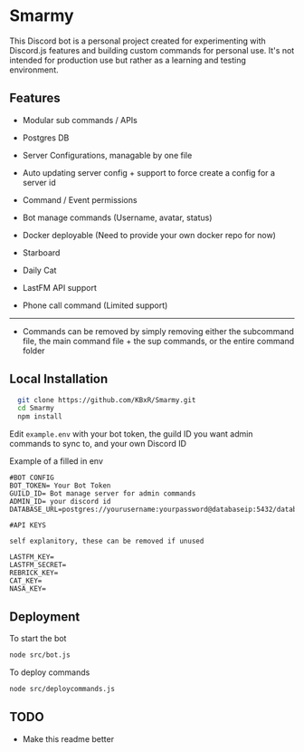 # Smarmy

This Discord bot is a personal project created for experimenting with Discord.js features and building custom commands for personal use. It\'s not intended for production use but rather as a learning and testing environment.

## Features

- Modular sub commands / APIs
- Postgres DB
- Server Configurations, managable by one file
- Auto updating server config + support to force create a config for a server id
- Command / Event permissions
- Bot manage commands (Username, avatar, status)
- Docker deployable (Need to provide your own docker repo for now)

- Starboard
- Daily Cat
- LastFM API support
- Phone call command (Limited support)

---
- Commands can be removed by simply removing either the subcommand file, the main command file + the sup commands, or the entire command folder
## Local Installation

```bash
  git clone https://github.com/KBxR/Smarmy.git
  cd Smarmy
  npm install
```

Edit ```example.env``` with your bot token, the guild ID you want admin commands to sync to, and your own Discord ID

Example of a filled in env
```env
#BOT CONFIG
BOT_TOKEN= Your Bot Token
GUILD_ID= Bot manage server for admin commands
ADMIN_ID= your discord id
DATABASE_URL=postgres://yourusername:yourpassword@databaseip:5432/databasename

#API KEYS

self explanitory, these can be removed if unused

LASTFM_KEY=
LASTFM_SECRET=
REBRICK_KEY=
CAT_KEY=
NASA_KEY=
```
## Deployment

To start the bot

```bash
node src/bot.js
```

To deploy commands

```bash
node src/deploycommands.js
```

## TODO

- Make this readme better